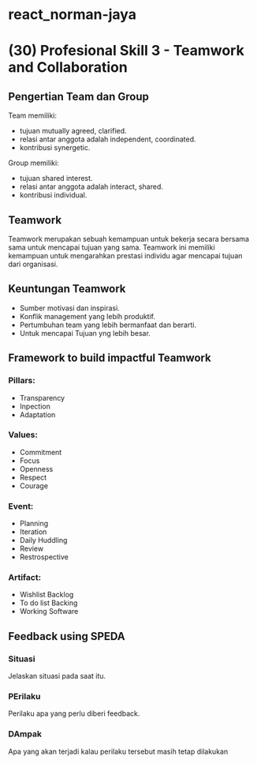 # react_norman-jaya
# (30) Profesional Skill 3 - Teamwork and Collaboration

## Pengertian Team dan Group
Team memiliki: 
- tujuan mutually agreed, clarified. 
- relasi antar anggota adalah independent, coordinated.
- kontribusi synergetic.

Group memiliki:
- tujuan shared interest.
- relasi antar anggota adalah interact, shared.
- kontribusi individual.

## Teamwork
Teamwork merupakan sebuah kemampuan untuk bekerja secara bersama sama untuk mencapai tujuan yang sama. Teamwork ini memiliki kemampuan untuk mengarahkan prestasi individu agar mencapai tujuan dari organisasi.

## Keuntungan Teamwork
- Sumber motivasi dan inspirasi.
- Konflik management yang lebih produktif.
- Pertumbuhan team yang lebih bermanfaat dan berarti.
- Untuk mencapai Tujuan yng lebih besar.

## Framework to build impactful Teamwork
### Pillars:
- Transparency
- Inpection
- Adaptation

### Values:
- Commitment
- Focus
- Openness
- Respect
- Courage

### Event:
- Planning
- Iteration
- Daily Huddling
- Review
- Restrospective

### Artifact:
- Wishlist Backlog
- To do list Backing
- Working Software

## Feedback using SPEDA
### Situasi
Jelaskan situasi pada saat itu.
### PErilaku
Perilaku apa yang perlu diberi feedback.
### DAmpak
Apa yang akan terjadi kalau perilaku tersebut masih tetap dilakukan